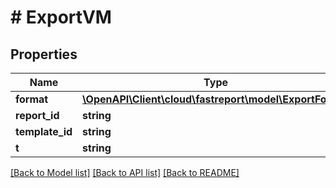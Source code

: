# # ExportVM

## Properties

Name | Type | Description | Notes
------------ | ------------- | ------------- | -------------
**format** | [**\OpenAPI\Client\cloud\fastreport\model\ExportFormat**](ExportFormat.md) |  | [optional]
**report_id** | **string** |  | [optional]
**template_id** | **string** |  | [optional]
**t** | **string** |  |

[[Back to Model list]](../../README.md#models) [[Back to API list]](../../README.md#endpoints) [[Back to README]](../../README.md)
